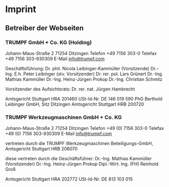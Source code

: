 # Imprint

## Betreiber der Webseiten

### TRUMPF GmbH + Co. KG (Holding)
Johann-Maus-Straße 2
71254 Ditzingen
Telefon +49 7156 303-0
Telefax +49 7156 303-930309
E-Mail info@trumpf.com

Geschäftsführung:
Dr. phil. Nicola Leibinger-Kammüller (Vorsitzende)
Dr.-Ing. E.h. Peter Leibinger (stv. Vorsitzender)
Dr. rer. pol. Lars Grünert
Dr.-Ing. Mathias Kammüller
Dr.-Ing. Heinz-Jürgen Prokop
Dr.-Ing. Christian Schmitz

Vorsitzender des Aufsichtsrats: Dr. rer. nat. Jürgen Hambrecht

Amtsgericht Stuttgart HRA 201460
USt-Id-Nr. DE 146 019 590
PhG Berthold Leibinger GmbH, Sitz Ditzingen
Amtsgericht Stuttgart HRB 200720

### TRUMPF Werkzeugmaschinen GmbH + Co. KG
Johann-Maus-Straße 2
71254 Ditzingen
Telefon +49 (0) 7156 303-0
Telefax +49 (0) 7156 303-930309
E-Mail info@trumpf.com

vertreten durch die TRUMPF
Werkzeugmaschinen Beteiligungs-GmbH,
Amtsgericht Stuttgart HRB 206070

diese vertreten durch die Geschäftsführer:
Dr.-Ing. Mathias Kammüller (Vorsitzender)
Dr.-Ing. Heinz-Jürgen Prokop
Dipl.-Wirt. Ing. (FH) Reinhold Groß

Amtsgericht Stuttgart HRA 202772
USt-Id-Nr. DE 813 103 015
